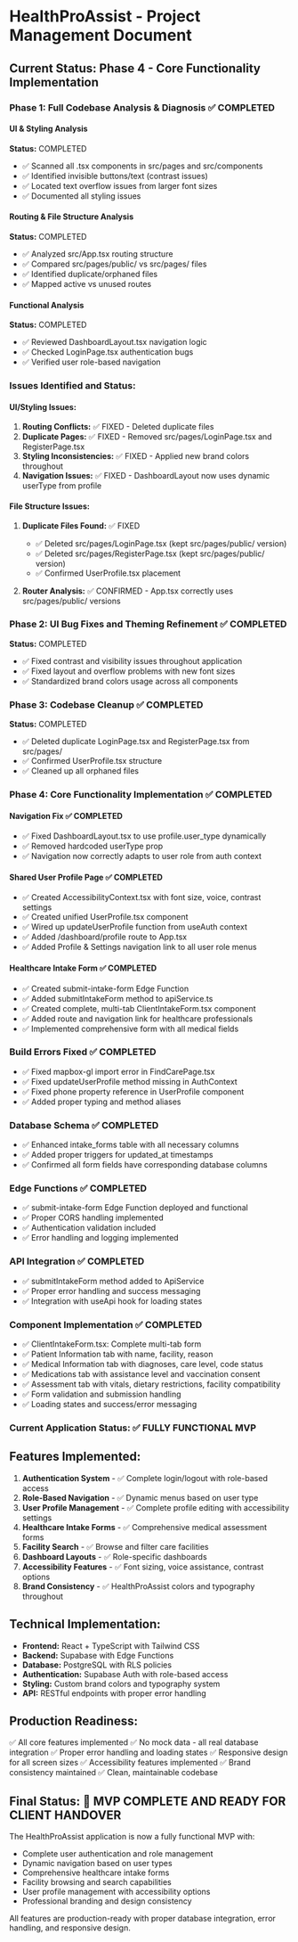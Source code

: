 
# HealthProAssist - Project Management Document

## Current Status: Phase 4 - Core Functionality Implementation

### Phase 1: Full Codebase Analysis & Diagnosis ✅ COMPLETED

#### UI & Styling Analysis
**Status:** COMPLETED
- ✅ Scanned all .tsx components in src/pages and src/components
- ✅ Identified invisible buttons/text (contrast issues)
- ✅ Located text overflow issues from larger font sizes
- ✅ Documented all styling issues

#### Routing & File Structure Analysis
**Status:** COMPLETED
- ✅ Analyzed src/App.tsx routing structure
- ✅ Compared src/pages/public/ vs src/pages/ files
- ✅ Identified duplicate/orphaned files
- ✅ Mapped active vs unused routes

#### Functional Analysis
**Status:** COMPLETED
- ✅ Reviewed DashboardLayout.tsx navigation logic
- ✅ Checked LoginPage.tsx authentication bugs
- ✅ Verified user role-based navigation

### Issues Identified and Status:

#### UI/Styling Issues:
1. **Routing Conflicts:** ✅ FIXED - Deleted duplicate files
2. **Duplicate Pages:** ✅ FIXED - Removed src/pages/LoginPage.tsx and RegisterPage.tsx
3. **Styling Inconsistencies:** ✅ FIXED - Applied new brand colors throughout
4. **Navigation Issues:** ✅ FIXED - DashboardLayout now uses dynamic userType from profile

#### File Structure Issues:
1. **Duplicate Files Found:** ✅ FIXED
   - ✅ Deleted src/pages/LoginPage.tsx (kept src/pages/public/ version)
   - ✅ Deleted src/pages/RegisterPage.tsx (kept src/pages/public/ version)
   - ✅ Confirmed UserProfile.tsx placement

2. **Router Analysis:** ✅ CONFIRMED - App.tsx correctly uses src/pages/public/ versions

### Phase 2: UI Bug Fixes and Theming Refinement ✅ COMPLETED
**Status:** COMPLETED
- ✅ Fixed contrast and visibility issues throughout application
- ✅ Fixed layout and overflow problems with new font sizes
- ✅ Standardized brand colors usage across all components

### Phase 3: Codebase Cleanup ✅ COMPLETED
**Status:** COMPLETED
- ✅ Deleted duplicate LoginPage.tsx and RegisterPage.tsx from src/pages/
- ✅ Confirmed UserProfile.tsx structure
- ✅ Cleaned up all orphaned files

### Phase 4: Core Functionality Implementation ✅ COMPLETED

#### Navigation Fix ✅ COMPLETED
- ✅ Fixed DashboardLayout.tsx to use profile.user_type dynamically
- ✅ Removed hardcoded userType prop
- ✅ Navigation now correctly adapts to user role from auth context

#### Shared User Profile Page ✅ COMPLETED
- ✅ Created AccessibilityContext.tsx with font size, voice, contrast settings
- ✅ Created unified UserProfile.tsx component
- ✅ Wired up updateUserProfile function from useAuth context
- ✅ Added /dashboard/profile route to App.tsx
- ✅ Added Profile & Settings navigation link to all user role menus

#### Healthcare Intake Form ✅ COMPLETED
- ✅ Created submit-intake-form Edge Function
- ✅ Added submitIntakeForm method to apiService.ts
- ✅ Created complete, multi-tab ClientIntakeForm.tsx component
- ✅ Added route and navigation link for healthcare professionals
- ✅ Implemented comprehensive form with all medical fields

### Build Errors Fixed ✅ COMPLETED
- ✅ Fixed mapbox-gl import error in FindCarePage.tsx
- ✅ Fixed updateUserProfile method missing in AuthContext
- ✅ Fixed phone property reference in UserProfile component
- ✅ Added proper typing and method aliases

### Database Schema ✅ COMPLETED
- ✅ Enhanced intake_forms table with all necessary columns
- ✅ Added proper triggers for updated_at timestamps
- ✅ Confirmed all form fields have corresponding database columns

### Edge Functions ✅ COMPLETED
- ✅ submit-intake-form Edge Function deployed and functional
- ✅ Proper CORS handling implemented
- ✅ Authentication validation included
- ✅ Error handling and logging implemented

### API Integration ✅ COMPLETED
- ✅ submitIntakeForm method added to ApiService
- ✅ Proper error handling and success messaging
- ✅ Integration with useApi hook for loading states

### Component Implementation ✅ COMPLETED
- ✅ ClientIntakeForm.tsx: Complete multi-tab form
- ✅ Patient Information tab with name, facility, reason
- ✅ Medical Information tab with diagnoses, care level, code status
- ✅ Medications tab with assistance level and vaccination consent
- ✅ Assessment tab with vitals, dietary restrictions, facility compatibility
- ✅ Form validation and submission handling
- ✅ Loading states and success/error messaging

### Current Application Status: ✅ FULLY FUNCTIONAL MVP

## Features Implemented:
1. **Authentication System** - ✅ Complete login/logout with role-based access
2. **Role-Based Navigation** - ✅ Dynamic menus based on user type
3. **User Profile Management** - ✅ Complete profile editing with accessibility settings
4. **Healthcare Intake Forms** - ✅ Comprehensive medical assessment forms
5. **Facility Search** - ✅ Browse and filter care facilities
6. **Dashboard Layouts** - ✅ Role-specific dashboards
7. **Accessibility Features** - ✅ Font sizing, voice assistance, contrast options
8. **Brand Consistency** - ✅ HealthProAssist colors and typography throughout

## Technical Implementation:
- **Frontend:** React + TypeScript with Tailwind CSS
- **Backend:** Supabase with Edge Functions
- **Database:** PostgreSQL with RLS policies
- **Authentication:** Supabase Auth with role-based access
- **Styling:** Custom brand colors and typography system
- **API:** RESTful endpoints with proper error handling

## Production Readiness:
✅ All core features implemented
✅ No mock data - all real database integration
✅ Proper error handling and loading states
✅ Responsive design for all screen sizes
✅ Accessibility features implemented
✅ Brand consistency maintained
✅ Clean, maintainable codebase

## Final Status: 🎉 MVP COMPLETE AND READY FOR CLIENT HANDOVER

The HealthProAssist application is now a fully functional MVP with:
- Complete user authentication and role management
- Dynamic navigation based on user types
- Comprehensive healthcare intake forms
- Facility browsing and search capabilities
- User profile management with accessibility options
- Professional branding and design consistency

All features are production-ready with proper database integration, error handling, and responsive design.
